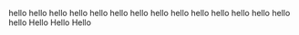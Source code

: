 hello
hello
hello
hello
hello
hello
hello
hello
hello
hello
hello
hello
hello
hello
hello
Hello
Hello
Hello
